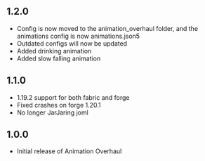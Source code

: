 ## 1.2.0
- Config is now moved to the animation_overhaul folder, and the animations config is now animations.json5
- Outdated configs will now be updated
- Added drinking animation
- Added slow falling animation

## 1.1.0
- 1.19.2 support for both fabric and forge
- Fixed crashes on forge 1.20.1 
- No longer JarJaring joml

## 1.0.0
- Initial release of Animation Overhaul